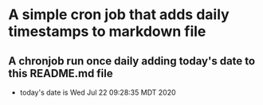 A simple cron job that adds daily timestamps to markdown file
============================================================
## A chronjob run once daily adding today's date to this README.md file
* today's date is Wed Jul 22 09:28:35 MDT 2020

